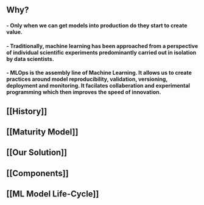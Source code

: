 
## Why?

#### - Only when we can get models into production do they start to create value. 

#### - Traditionally, machine learning has been approached from a perspective of individual scientific experiments predominantly carried out in isolation by data scientists. 

#### - MLOps is the assembly line of Machine Learning. It allows us to create practices around model reproducibility, validation, versioning, deployment and monitoring. It facilates collaberation and experimental programming which then improves the speed of innovation.

## [[History]]

## [[Maturity Model]]

## [[Our Solution]]

## [[Components]]

## [[ML Model Life-Cycle]]


